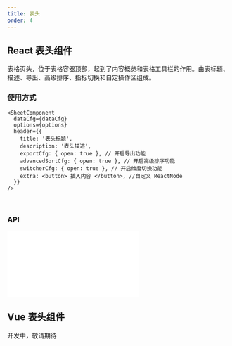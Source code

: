 ```yaml
---
title: 表头
order: 4
---
```


## React 表头组件

表格页头，位于表格容器顶部，起到了内容概览和表格工具栏的作用。由表标题、描述、导出、高级排序、指标切换和自定操作区组成。

### 使用方式

```tsx
<SheetComponent
  dataCfg={dataCfg}
  options={options}
  header={{
    title: '表头标题',
    description: '表头描述',
    exportCfg: { open: true }, // 开启导出功能
    advancedSortCfg: { open: true }, // 开启高级排序功能
    switcherCfg: { open: true }, // 开启维度切换功能
    extra: <button> 插入内容 </button>, //自定义 ReactNode
  }}
/>
```

<br/>

<Playground path='react-component/header/demo/default.tsx' rid='container' height='400'></playground>

### API

<embed src="@/docs/common/header.zh.md"></embed>

## Vue 表头组件

开发中，敬请期待
